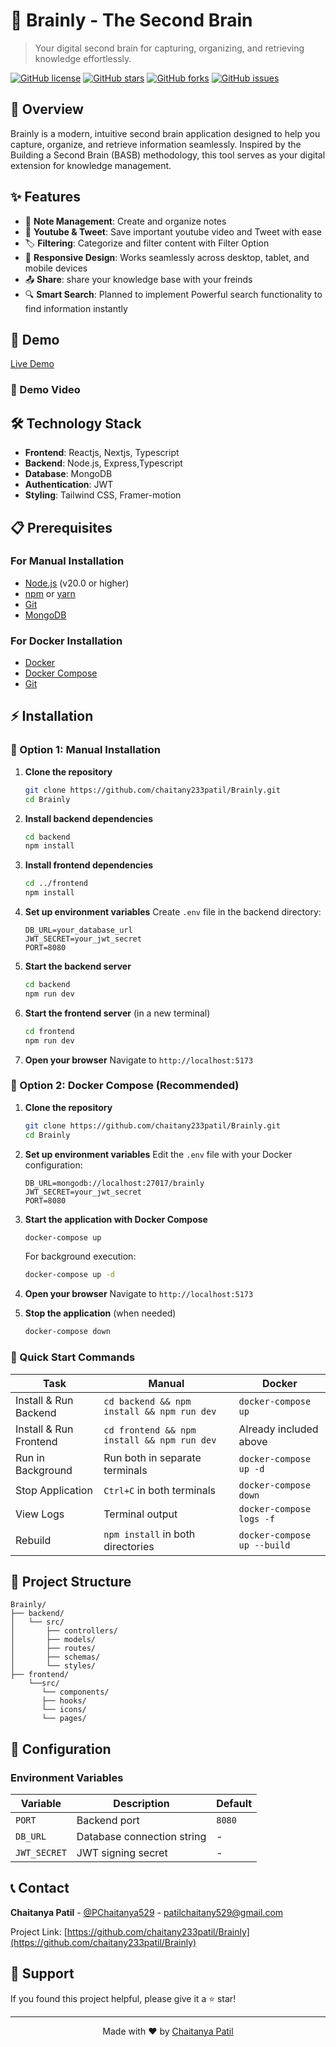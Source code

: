 # 🧠 Brainly - The Second Brain

> Your digital second brain for capturing, organizing, and retrieving knowledge effortlessly.

[![GitHub license](https://img.shields.io/github/license/chaitany233patil/Brainly)](https://github.com/chaitany233patil/Brainly/blob/main/LICENSE)
[![GitHub stars](https://img.shields.io/github/stars/chaitany233patil/Brainly)](https://github.com/chaitany233patil/Brainly/stargazers)
[![GitHub forks](https://img.shields.io/github/forks/chaitany233patil/Brainly)](https://github.com/chaitany233patil/Brainly/network)
[![GitHub issues](https://img.shields.io/github/issues/chaitany233patil/Brainly)](https://github.com/chaitany233patil/Brainly/issues)

## 🌟 Overview

Brainly is a modern, intuitive second brain application designed to help you capture, organize, and retrieve information seamlessly. Inspired by the Building a Second Brain (BASB) methodology, this tool serves as your digital extension for knowledge management.

## ✨ Features

- 📝 **Note Management**: Create and organize notes
- 📝 **Youtube & Tweet**: Save important youtube video and Tweet with ease
- 🏷️ **Filtering**: Categorize and filter content with Filter Option
- 📱 **Responsive Design**: Works seamlessly across desktop, tablet, and mobile devices
- 📤 **Share**: share your knowledge base with your freinds
- 🔍 **Smart Search**: Planned to implement Powerful search functionality to find information instantly

## 🚀 Demo

[Live Demo](https://brainly.chaitany.space)

### 🎥 Demo Video


## 🛠️ Technology Stack

- **Frontend**: Reactjs, Nextjs, Typescript
- **Backend**:  Node.js, Express,Typescript
- **Database**: MongoDB
- **Authentication**: JWT
- **Styling**: Tailwind CSS, Framer-motion

## 📋 Prerequisites

### For Manual Installation
- [Node.js](https://nodejs.org/) (v20.0 or higher)
- [npm](https://www.npmjs.com/) or [yarn](https://yarnpkg.com/)
- [Git](https://git-scm.com/)
- [MongoDB](https://www.mongodb.com/)

### For Docker Installation
- [Docker](https://www.docker.com/get-started)
- [Docker Compose](https://docs.docker.com/compose/install/)
- [Git](https://git-scm.com/)

## ⚡ Installation

### 🔧 Option 1: Manual Installation

1. **Clone the repository**
   ```bash
   git clone https://github.com/chaitany233patil/Brainly.git
   cd Brainly
   ```

2. **Install backend dependencies**
   ```bash
   cd backend
   npm install
   ```

3. **Install frontend dependencies**
   ```bash
   cd ../frontend
   npm install
   ```

4. **Set up environment variables**
   Create `.env` file in the backend directory:
   ```env
   DB_URL=your_database_url
   JWT_SECRET=your_jwt_secret
   PORT=8080
   ```

5. **Start the backend server**
   ```bash
   cd backend
   npm run dev
   ```

6. **Start the frontend server** (in a new terminal)
   ```bash
   cd frontend
   npm run dev
   ```

7. **Open your browser**
   Navigate to `http://localhost:5173`

### 🐳 Option 2: Docker Compose (Recommended)

1. **Clone the repository**
   ```bash
   git clone https://github.com/chaitany233patil/Brainly.git
   cd Brainly
   ```

2. **Set up environment variables**
   Edit the `.env` file with your Docker configuration:
   ```env
   DB_URL=mongodb://localhost:27017/brainly
   JWT_SECRET=your_jwt_secret
   PORT=8080
   ```

3. **Start the application with Docker Compose**
   ```bash
   docker-compose up
   ```
   
   For background execution:
   ```bash
   docker-compose up -d
   ```

4. **Open your browser**
   Navigate to `http://localhost:5173`

5. **Stop the application** (when needed)
   ```bash
   docker-compose down
   ```

### 🚀 Quick Start Commands

| Task | Manual | Docker |
|------|--------|--------|
| Install & Run Backend | `cd backend && npm install && npm run dev` | `docker-compose up` |
| Install & Run Frontend | `cd frontend && npm install && npm run dev` | Already included above |
| Run in Background | Run both in separate terminals | `docker-compose up -d` |
| Stop Application | `Ctrl+C` in both terminals | `docker-compose down` |
| View Logs | Terminal output | `docker-compose logs -f` |
| Rebuild | `npm install` in both directories | `docker-compose up --build` |

## 📁 Project Structure

```
Brainly/
├── backend/
│   └── src/    
│       ├── controllers/         
│       ├── models/               
│       ├── routes/               
│       ├── schemas/              
│       └── styles/               
├── frontend/            
    └──src/            
       └── components/             
       ├── hooks/              
       └── icons/
       └── pages/
```

## 🔧 Configuration

### Environment Variables

| Variable | Description | Default |
|----------|-------------|---------|
| `PORT` | Backend port | `8080` |
| `DB_URL` | Database connection string | - |
| `JWT_SECRET` | JWT signing secret | - |

## 📞 Contact

**Chaitanya Patil** - [@PChaitanya529](https://x.com/PChaitanya529) - patilchaitany529@gmail.com

Project Link: [https://github.com/chaitany233patil/Brainly](https://github.com/chaitany233patil/Brainly)

## 💖 Support

If you found this project helpful, please give it a ⭐ star!

---

<div align="center">
  Made with ❤️ by <a href="https://github.com/chaitany233patil">Chaitanya Patil</a>
</div>
